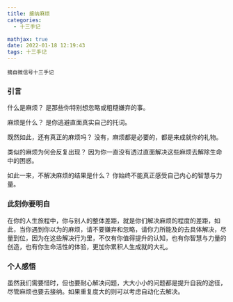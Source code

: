 ```yaml
---
title: 接纳麻烦
categories:
  - 十三手记

mathjax: true
date: 2022-01-18 12:19:43
tags: 十三手记
---
```

`摘自微信号十三手记`

### 引言
什么是麻烦？
是那些你特别想忽略或粗糙嫌弃的事。

麻烦是什么？
是你逃避直面真实自己的托词。

既然如此，还有真正的麻烦吗？
没有，麻烦都是必要的，都是来成就你的礼物。

类似的麻烦为何会反复出现？
因为你一直没有透过直面解决这些麻烦去解除生命中的困惑。

如此一来，不解决麻烦的结果是什么？
你始终不能真正感受自己内心的智慧与力量。

### 此刻你要明白
在你的人生旅程中，你与别人的整体差距，就是你们解决麻烦的程度的差距，如此，当你遇到你以为的麻烦，请不要嫌弃和忽略，请你力所能及的去具体解决，尽量到位，因为在这些解决行为里，不仅有你值得提升的认知，也有你智慧与力量的创造，也有你生命活性的体验，更加你累积人生成就的大礼。

### 个人感悟
虽然我们需要惜时，但也要耐心解决问题，大大小小的问题都是提升自我的途径，尽管麻烦也要去接纳。如果重复度大的则可以考虑自动化去解决。
